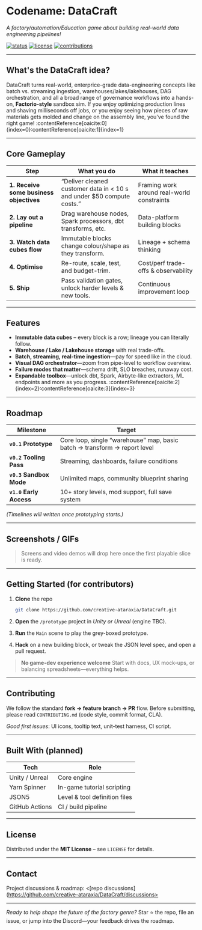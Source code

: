 # Codename: DataCraft

*A factory/automation/Education game about building real-world data engineering pipelines!*

[![status](https://img.shields.io/badge/status-pre--alpha-orange)]()
[![license](https://img.shields.io/badge/license-MIT-blue)]()
[![contributions](https://img.shields.io/badge/contributions-welcome-brightgreen)]()

---

## What's the DataCraft idea?

DataCraft turns real-world, enterprice-grade data-engineering concepts like batch vs. streaming ingestion, warehouses/lakes/lakehouses, DAG orchestration, and all a broad range of governance workflows into a hands-on, **Factorio-style** sandbox sim.
If you enjoy optimizing production lines and shaving milliseconds off jobs, or you enjoy seeing how pieces of raw materials gets molded and change on the assembly line, you've found the right game! :contentReference[oaicite:0]{index=0}:contentReference[oaicite:1]{index=1}

---

## Core Gameplay

| Step | What you do | What it teaches |
|------|-------------|-----------------|
| **1. Receive some business objectives** | “Deliver cleaned customer data in < 10 s and under \$50 compute costs.” | Framing work around real-world constraints |
| **2. Lay out a pipeline** | Drag warehouse nodes, Spark processors, dbt transforms, etc. | Data-platform building blocks |
| **3. Watch data cubes flow** | Immutable blocks change colour/shape as they transform. | Lineage + schema thinking |
| **4. Optimise** | Re-route, scale, test, and budget-trim. | Cost/perf trade-offs & observability |
| **5. Ship** | Pass validation gates, unlock harder levels & new tools. | Continuous improvement loop |

---

## Features

* **Immutable data cubes** – every block is a row; lineage you can literally follow.  
* **Warehouse / Lake / Lakehouse storage** with real trade-offs.  
* **Batch, streaming, real-time ingestion**—pay for speed like in the cloud.  
* **Visual DAG orchestrator**—zoom from pipe-level to workflow overview.  
* **Failure modes that matter**—schema drift, SLO breaches, runaway cost.  
* **Expandable toolbox**—unlock dbt, Spark, Airbyte-like extractors, ML endpoints and more as you progress. :contentReference[oaicite:2]{index=2}:contentReference[oaicite:3]{index=3}

---

## Roadmap

| Milestone | Target |
|-----------|--------|
| **`v0.1` Prototype** | Core loop, single “warehouse” map, basic batch → transform → report level |
| **`v0.2` Tooling Pass** | Streaming, dashboards, failure conditions |
| **`v0.3` Sandbox Mode** | Unlimited maps, community blueprint sharing |
| **`v1.0` Early Access** | 10+ story levels, mod support, full save system |

*(Timelines will written once prototyping starts.)*

---

## Screenshots / GIFs

> Screens and video demos will drop here once the first playable slice is ready.

---

## Getting Started (for contributors)

1. **Clone** the repo  
   ```bash
   git clone https://github.com/creative-ataraxia/DataCraft.git
   ```

2. **Open** the `/prototype` project in *Unity or Unreal* (engine TBC).
3. **Run** the `Main` scene to play the grey-boxed prototype.
4. **Hack** on a new building block, or tweak the JSON level spec, and open a pull request.

> **No game-dev experience welcome** Start with docs, UX mock-ups, or balancing spreadsheets—everything helps.

---

## Contributing

We follow the standard **fork → feature branch → PR** flow.
Before submitting, please read `CONTRIBUTING.md` (code style, commit format, CLA).

*Good first issues*: UI icons, tooltip text, unit-test harness, CI script.

---

## Built With (planned)

| Tech           | Role                          |
| -------------- | ----------------------------- |
| Unity / Unreal | Core engine                   |
| Yarn Spinner   | In-game tutorial scripting    |
| JSON5          | Level & tool definition files |
| GitHub Actions | CI / build pipeline           |

---

## License

Distributed under the **MIT License** – see `LICENSE` for details.

---

## Contact

Project discussions & roadmap: <[repo discussions](https://github.com/creative-ataraxia/DataCraft/discussions>

---

*Ready to help shape the future of the factory genre?*
Star ⭐ the repo, file an issue, or jump into the Discord—your feedback drives the roadmap.
